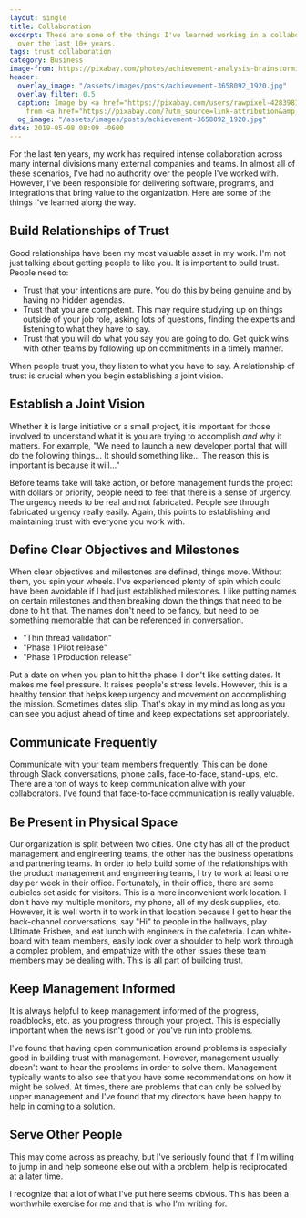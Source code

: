 ```yaml
---
layout: single
title: Collaboration
excerpt: These are some of the things I've learned working in a collaborative environment
  over the last 10+ years.
tags: trust collaboration
category: Business
image-from: https://pixabay.com/photos/achievement-analysis-brainstorming-3658092/
header:
  overlay_image: "/assets/images/posts/achievement-3658092_1920.jpg"
  overlay_filter: 0.5
  caption: Image by <a href="https://pixabay.com/users/rawpixel-4283981/?utm_source=link-attribution&amp;utm_medium=referral&amp;utm_campaign=image&amp;utm_content=3658092">rawpixel</a>
    from <a href="https://pixabay.com/?utm_source=link-attribution&amp;utm_medium=referral&amp;utm_campaign=image&amp;utm_content=3658092">Pixabay</a>
  og_image: "/assets/images/posts/achievement-3658092_1920.jpg"
date: 2019-05-08 08:09 -0600
---
```

For the last ten years, my work has required intense collaboration across many internal divisions many external companies and teams. In almost all of these scenarios, I've had no authority over the people I've worked with. However, I've been responsible for delivering software, programs, and integrations that bring value to the organization. Here are some of the things I've learned along the way.

## Build Relationships of Trust

Good relationships have been my most valuable asset in my work. I'm not just talking about getting people to like you. It is important to build trust. People need to:

- Trust that your intentions are pure. You do this by being genuine and by having no hidden agendas.
- Trust that you are competent. This may require studying up on things outside of your job role, asking lots of questions, finding the experts and listening to what they have to say.
- Trust that you will do what you say you are going to do. Get quick wins with other teams by following up on commitments in a timely manner.

When people trust you, they listen to what you have to say. A relationship of trust is crucial when you begin establishing a joint vision.

## Establish a Joint Vision

Whether it is large initiative or a small project, it is important for those involved to understand what it is you are trying to accomplish *and* why it matters. For example, "We need to launch a new developer portal that will do the following things... It should something like... The reason this is important is because it will..."

Before teams take will take action, or before management funds the project with dollars or priority, people need to feel that there is a sense of urgency. The urgency needs to be real and not fabricated. People see through fabricated urgency really easily. Again, this points to establishing and maintaining trust with everyone you work with.

## Define Clear Objectives and Milestones

When clear objectives and milestones are defined, things move. Without them, you spin your wheels. I've experienced plenty of spin which could have been avoidable if I had just established milestones. I like putting names on certain milestones and then breaking down the things that need to be done to hit that. The names don't need to be fancy, but need to be something memorable that can be referenced in conversation.

- "Thin thread validation"
- "Phase 1 Pilot release"
- "Phase 1 Production release"

Put a date on when you plan to hit the phase. I don't like setting dates. It makes me feel pressure. It raises people's stress levels. However, this is a healthy tension that helps keep urgency and movement on accomplishing the mission. Sometimes dates slip. That's okay in my mind as long as you can see you adjust ahead of time and keep expectations set appropriately.

## Communicate Frequently

Communicate with your team members frequently. This can be done through Slack conversations, phone calls, face-to-face, stand-ups, etc. There are a ton of ways to keep communication alive with your collaborators. I've found that face-to-face communication is really valuable. 

## Be Present in Physical Space

Our organization is split between two cities. One city has all of the product management and engineering teams, the other has the business operations and partnering teams. In order to help build some of the relationships with the product management and engineering teams, I try to work at least one day per week in their office. Fortunately, in their office, there are some cubicles set aside for visitors. This is a more inconvenient work location. I don't have my multiple monitors, my phone, all of my desk supplies, etc. However, it is well worth it to work in that location because I get to hear the back-channel conversations, say "Hi" to people in the hallways, play Ultimate Frisbee, and eat lunch with engineers in the cafeteria. I can white-board with team members, easily look over a shoulder to help work through a complex problem, and empathize with the other issues these team members may be dealing with. This is all part of building trust.

## Keep Management Informed

It is always helpful to keep management informed of the progress, roadblocks, etc. as you progress through your project. This is especially important when the news isn't good or you've run into problems. 

I've found that having open communication around problems is especially good in building trust with management. However, management usually doesn't want to hear the problems in order to solve them. Management typically wants to also see that you have some recommendations on how it might be solved. At times, there are problems that can only be solved by upper management and I've found that my directors have been happy to help in coming to a solution.

## Serve Other People

This may come across as preachy, but I've seriously found that if I'm willing to jump in and help someone else out with a problem, help is reciprocated at a later time.

I recognize that a lot of what I've put here seems obvious. This has been a worthwhile exercise for me and that is who I'm writing for.